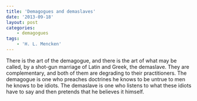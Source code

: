 ```yaml
---
title: 'Demagogues and demaslaves'
date: '2013-09-18'
layout: post
categories:
    - demagogues
tags:
    - 'H. L. Mencken'
---
```


There is the art of the demagogue, and there is the art of what may be called, by a shot-gun marriage of Latin and Greek, the demaslave. They are complementary, and both of them are degrading to their practitioners. The demagogue is one who preaches doctrines he knows to be untrue to men he knows to be idiots. The demaslave is one who listens to what these idiots have to say and then pretends that he believes it himself.